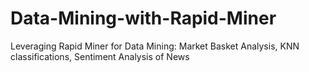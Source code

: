 # Data-Mining-with-Rapid-Miner
Leveraging Rapid Miner for Data Mining: Market Basket Analysis, KNN classifications, Sentiment Analysis of News
